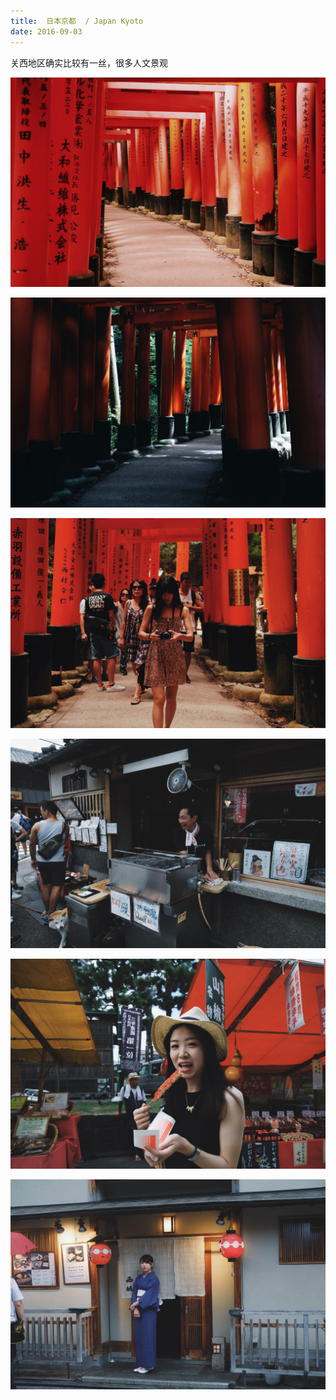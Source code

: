```yaml
---
title:  日本京都  / Japan Kyoto
date: 2016-09-03
---
```


关西地区确实比较有一丝，很多人文景观

![](./_image/2016-10-18-18-40-30.jpg)

![](./_image/2016-10-18-18-41-00.jpg)


![](./_image/2016-10-18-18-41-10.jpg)


![](./_image/2016-10-18-18-41-19.jpg)

![](./_image/2016-10-18-18-41-29.jpg)


![](./_image/2016-10-18-18-41-38.jpg)


